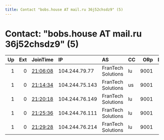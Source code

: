 ```yaml
---
title: Contact "bobs.house AT mail.ru 36j52chsdz9" (5)
---
```


# Contact: "bobs.house AT mail.ru 36j52chsdz9" (5)

|   Up |   Ext | JoinTime                                                                                            | IP             | AS                 | CC   |   ORp |   Dirp | OS    | Version   | Nickname      |   eFamMembers |
|-----:|------:|:----------------------------------------------------------------------------------------------------|:---------------|:-------------------|:-----|------:|-------:|:------|:----------|:--------------|--------------:|
|    1 |     0 | [21:06:08](https://metrics.torproject.org/rs.html#details/52952860B81079DE731062216F0443DB89C14790) | 104.244.79.77  | FranTech Solutions | lu   |  9001 |      0 | Linux | 0.4.0.5   | BobsHouseLU01 |             1 |
|    1 |     0 | [21:14:34](https://metrics.torproject.org/rs.html#details/5832668C21FF375C6B77A9BEB01E2BFDC7CD9C43) | 104.244.75.143 | FranTech Solutions | us   |  9001 |      0 | Linux | 0.4.0.5   | BobsHouseLU02 |             1 |
|    1 |     0 | [21:20:18](https://metrics.torproject.org/rs.html#details/C0FB7C7ED8478AE78846B5C5585DD62E162222E1) | 104.244.76.149 | FranTech Solutions | lu   |  9001 |      0 | Linux | 0.4.0.5   | BobsHouseLU03 |             1 |
|    1 |     0 | [21:25:36](https://metrics.torproject.org/rs.html#details/F9A9E0968D512A22B8967C5458D5B0163C11F856) | 104.244.76.111 | FranTech Solutions | lu   |  9001 |      0 | Linux | 0.4.0.5   | BobsHouseLU04 |             1 |
|    1 |     0 | [21:29:28](https://metrics.torproject.org/rs.html#details/65F56DD25EB283238BF6A10C10A8C50D7D83B931) | 104.244.76.214 | FranTech Solutions | lu   |  9001 |      0 | Linux | 0.4.0.5   | BobsHouseLU05 |             1 |

